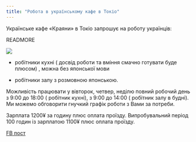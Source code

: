 ```yaml
---
title: "Робота в українському кафе в Токіо"
---
```


Українське кафе «Краяни» в Токіо запрошує на роботу українців:

READMORE

![](news/2023-05-cafe-Kraiany.jpg)

- робітники кухні ( досвід роботи та вміння смачно готувати буде плюсом) , можна без японської мови

- робітники залу з розмовною японською.

Можливість працювати у вівторок, четвер, неділю повний робочий день з 9:00  до 18:00 ( робітник кухні), з 9:00 до 14:00 ( робітник залу в будні). Ми можемо обговорити гнучкий графік роботи з Вами за потреби.

Зарплата 1200¥ за годину плюс оплата проїзду. Випробувальний період 100 годин із зарплатою 1100¥ плюс оплата проїзду.

[FB пост](https://www.facebook.com/ukrainians.japan/posts/pfbid0UufFYJEYQ5H7fuZmPDiFnWmk3cz6szKGHPSnr9cdUutvTyuHGRokBDDxKX5BADCtl)